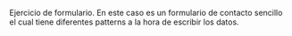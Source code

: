 Ejercicio de formulario. En este caso es un formulario de contacto sencillo el cual tiene diferentes patterns a la hora de escribir los datos.